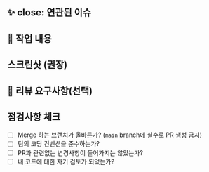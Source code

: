 ## ✨ close: 연관된 이슈


## 📝 작업 내용


## 스크린샷 (권장)


## 💬 리뷰 요구사항(선택)


## 점검사항 체크
- [ ] Merge 하는 브랜치가 올바른가? (`main` branch에 실수로 PR 생성 금지)
- [ ] 팀의 코딩 컨벤션을 준수하는가?
- [ ] PR과 관련없는 변경사항이 들어가지는 않았는가?
- [ ] 내 코드에 대한 자기 검토가 되었는가?
